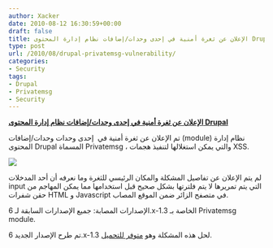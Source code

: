 ```yaml
---
author: Xacker
date: 2010-08-12 16:30:59+00:00
draft: false
title: الإعلان عن ثغرة أمنية في إحدى وحدات/إضافات نظام إدارة المحتوى Drupal
type: post
url: /2010/08/drupal-privatemsg-vulnerability/
categories:
- Security
tags:
- Drupal
- Privatemsg
- Security
---
```


**[الإعلان عن ثغرة أمنية في إحدى وحدات/إضافات نظام إدارة المحتوى Drupal](http://www.it-scoop.com/2010/08/drupal-privatemsg-vulnerability)**




تم الإعلان عن ثغرة أمنية في  إحدى وحدات وحدات/إضافات (module) نظام إدارة المحتوى Drupal المسماة Privatemsg ، والتي يمكن استغلالها لتنفيذ هجمات XSS.


[![](http://www.it-scoop.com/wp-content/uploads/2010/08/drupal-logo.jpg)
](http://www.it-scoop.com/2010/08/drupal-privatemsg-vulnerability)

لم يتم الإعلان عن تفاصيل المشكلة والمكان الرئيسي للثغرة وما نعرفه أن أحد المدخلات input التي يتم تمريرها لا يتم فلترتها بشكل صحيح قبل استخدامها مما يمكن المهاجم من حقن شفرات HTML و Javascript في متصفح الزائر ضمن الموقع المصاب.

الإصدارات المصابة: جميع الإصدارات السابقة لـ 6.x-1.3 الخاصة بـ Privatemsg module.

تم طرح الإصدار الجديد 6.x-1.3 لحل هذه المشكلة وهو [متوفر للتحميل](http://drupal.org/node/880036).
